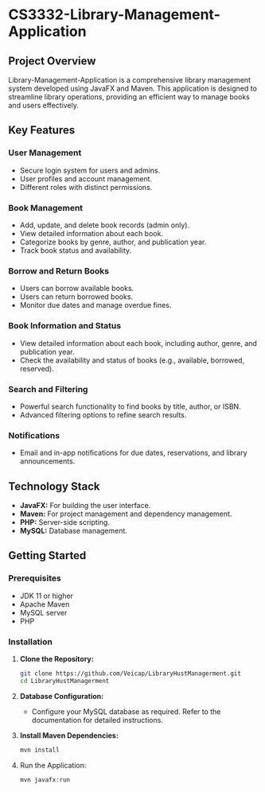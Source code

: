 # CS3332-Library-Management-Application

## Project Overview

Library-Management-Application is a comprehensive library management system developed using JavaFX and Maven. This application is designed to streamline library operations, providing an efficient way to manage books and users effectively.

## Key Features

### User Management
- Secure login system for users and admins.
- User profiles and account management.
- Different roles with distinct permissions.

### Book Management
- Add, update, and delete book records (admin only).
- View detailed information about each book.
- Categorize books by genre, author, and publication year.
- Track book status and availability.

### Borrow and Return Books
- Users can borrow available books.
- Users can return borrowed books.
- Monitor due dates and manage overdue fines.

### Book Information and Status
- View detailed information about each book, including author, genre, and publication year.
- Check the availability and status of books (e.g., available, borrowed, reserved).

### Search and Filtering
- Powerful search functionality to find books by title, author, or ISBN.
- Advanced filtering options to refine search results.

### Notifications
- Email and in-app notifications for due dates, reservations, and library announcements.

## Technology Stack

- **JavaFX:** For building the user interface.
- **Maven:** For project management and dependency management.
- **PHP:** Server-side scripting.
- **MySQL:** Database management.

## Getting Started

### Prerequisites

- JDK 11 or higher
- Apache Maven
- MySQL server
- PHP

### Installation

1. **Clone the Repository:**
   ```sh
   git clone https://github.com/Veicap/LibraryHustManagerment.git
   cd LibraryHustManagerment
   ```
2. **Database Configuration:**
   - Configure your MySQL database as required. Refer to the documentation for detailed instructions.

3. **Install Maven Dependencies:**
   ```sh
   mvn install
   ```

4. Run the Application:

   ```sh
   mvn javafx:run
   ```